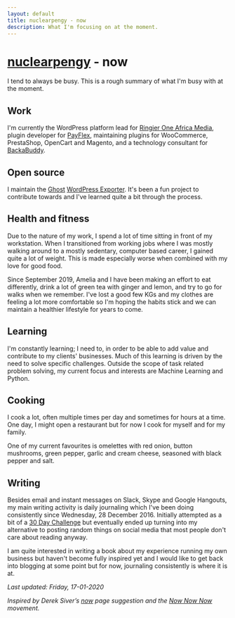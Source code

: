 ```yaml
---
layout: default
title: nuclearpengy - now
description: What I'm focusing on at the moment.
---
```


<h1><a href="{{site.url}}">nuclearpengy</a> - now</h1>

I tend to always be busy. This is a rough summary of what I'm busy with at the moment.

## Work
I'm currently the WordPress platform lead for [Ringier One Africa Media](https://roam.africa/), plugin developer for [PayFlex](https://www.payflex.co.za/), maintaining plugins for WooCommerce, PrestaShop, OpenCart and Magento, and a technology consultant for [BackaBuddy](https://www.backabuddy.co.za/).

## Open source
I maintain the [Ghost](https://ghost.org/) [WordPress Exporter](https://wordpress.org/plugins/ghost/). It's been a fun project to contribute towards and I've learned quite a bit through the process.

## Health and fitness
Due to the nature of my work, I spend a lot of time sitting in front of my workstation. When I transitioned from working jobs where I was mostly walking around to a mostly sedentary, computer based career, I gained quite a lot of weight. This is made especially worse when combined with my love for good food.

Since September 2019, Amelia and I have been making an effort to eat differently, drink a lot of green tea with ginger and lemon, and try to go for walks when we remember. I've lost a good few KGs and my clothes are feeling a lot more comfortable so I'm hoping the habits stick and we can maintain a healthier lifestyle for years to come.

## Learning
I'm constantly learning; I need to, in order to be able to add value and contribute to my clients' businesses. Much of this learning is driven by the need to solve specific challenges. Outside the scope of task related problem solving, my current focus and interests are Machine Learning and Python.

## Cooking
I cook a lot, often multiple times per day and sometimes for hours at a time. One day, I might open a restaurant but for now I cook for myself and for my family.

One of my current favourites is omelettes with red onion, button mushrooms, green pepper, garlic and cream cheese, seasoned with black pepper and salt.

## Writing
Besides email and instant messages on Slack, Skype and Google Hangouts, my main writing activity is daily journaling which I've been doing consistently since Wednesday, 28 December 2016. Initially attempted as a bit of a [30 Day Challenge](https://www.ted.com/talks/matt_cutts_try_something_new_for_30_days) but eventually ended up turning into my alternative to posting random things on social media that most people don't care about reading anyway.

I am quite interested in writing a book about my experience running my own business but haven't become fully inspired yet and I would like to get back into blogging at some point but for now, journaling consistently is where it is at.

_Last updated: Friday, 17-01-2020_

_Inspired by Derek Siver’s [now](https://sivers.org/now) page suggestion and the [Now Now Now](https://nownownow.com/) movement._

